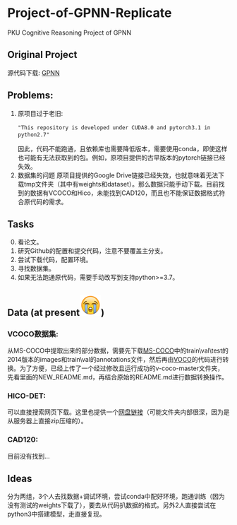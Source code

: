 # Project-of-GPNN-Replicate
PKU Cognitive Reasoning Project of GPNN
## Original Project
源代码下载: [GPNN](https://github.com/SiyuanQi-zz/gpnn)
## Problems:
1. 原项目过于老旧:
   ```
   "This repository is developed under CUDA8.0 and pytorch3.1 in python2.7"
   ```
   因此，代码不能跑通，且依赖库也需要降低版本，需要使用conda，即使这样也可能有无法获取到的包。例如，原项目提供的古早版本的pytorch链接已经失效。
2. 数据集的问题
   原项目提供的Google Drive链接已经失效，也就意味着无法下载tmp文件夹（其中有weights和dataset）。那么数据只能手动下载。目前找到的数据有VCOCO和Hico，未能找到CAD120，而且也不能保证数据格式符合原代码的需求。
## Tasks
0. 看论文。
1. 研究Github的配置和提交代码，注意不要覆盖主分支。
2. 尝试下载代码，配置环境。
3. 寻找数据集。
4. 如果无法跑通原代码，需要手动改写到支持python>=3.7。

## Data (at present![alt text](00D3224B.png))
### VCOCO数据集: 
从MS-COCO中提取出来的部分数据，需要先下载[MS-COCO](https://cocodataset.org/#download)中的train\val\test的2014版本的images和train\val的annotations文件，然后再由[VOCO](https://github.com/s-gupta/v-coco)的代码进行转换。为了方便，已经上传了一个经过修改且运行成功的v-coco-master文件夹，先看里面的NEW_README.md，再结合原始的README.md进行数据转换操作。

### HICO-DET: 
可以直接搜索网页下载。这里也提供一个[网盘链接](https://disk.pku.edu.cn/link/AAAB41B22C75AA4D549D0D419C6CD2DD9F)（可能文件夹内部很深，因为是从服务器上直接zip压缩的）。

### CAD120: 
目前没有找到...



## Ideas
分为两组，3个人去找数据+调试环境，尝试conda中配好环境，跑通训练（因为没有测试的weights下载了），要去从代码扒数据的格式。另外2人直接尝试在python3中搭建模型，走直接复现。